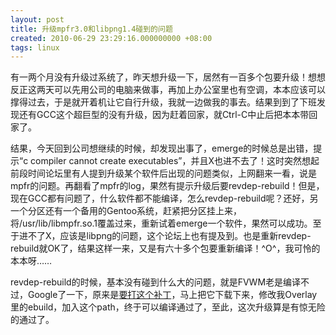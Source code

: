 ```yaml
---
layout: post
title: 升级mpfr3.0和libpng1.4碰到的问题
created: 2010-06-29 23:29:16.000000000 +08:00
tags: linux
---
```


有一两个月没有升级过系统了，昨天想升级一下，居然有一百多个包要升级！想想反正这两天可以先用公司的电脑来做事，再加上办公室里也有空调，本本应该可以撑得过去，于是就开着机让它自行升级，我就一边做我的事去。结果到到了下班发现还有GCC这个超巨型的没有升级，因为赶着回家，就Ctrl-C中止后把本本带回家了。

<!-- more -->

结果，今天回到公司想继续的时候，却发现出事了，emerge的时候总是出错，提示“c compiler cannot create executables”，并且X也进不去了！这时突然想起前段时间论坛里有人提到升级某个软件后出现的问题类似，上网翻来一看，说是mpfr的问题。再翻看了mpfr的log，果然有提示升级后要revdep-rebuild！但是，现在GCC都有问题了，什么软件都不能编译，怎么revdep-rebuild呢？还好，另一个分区还有一个备用的Gentoo系统，赶紧把分区挂上来，将/usr/lib/libmpfr.so.1覆盖过来，重新试着emerge一个软件，果然可以成功。至于进不了X，应该是libpng的问题，这个论坛上也有提及到。也是重新revdep-rebuild就OK了，结果这样一来，又是有六十多个包要重新编译！^O^，我可怜的本本呀……

revdep-rebuild的时候，基本没有碰到什么大的问题，就是FVWM老是编译不过，Google了一下，原来是<a href="http://sources.gentoo.org/cgi-bin/viewvc.cgi/gentoo-x86/x11-wm/fvwm/files/fvwm-2.5.28-libpng14.patch?view=markup" target="_blank">要打这个补丁</a>，马上把它下载下来，修改我Overlay里的ebuild，加入这个path，终于可以编译通过了，至此，这次升级算是有惊无险的通过了。
